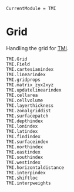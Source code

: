```@meta
CurrentModule = TMI
```

# Grid

Handling the grid for [TMI](https://github.com/ggebbie/TMI.jl).

```@docs
TMI.Grid
TMI.Field
TMI.cartesianindex
TMI.linearindex
TMI.gridprops
TMI.matrix_zyx2xyz
TMI.updatelinearindex
TMI.cellarea
TMI.cellvolume
TMI.layerthickness
TMI.zonalgriddist
TMI.surfacepatch
TMI.depthindex
TMI.lonindex
TMI.latindex
TMI.findindex
TMI.surfaceindex
TMI.northindex
TMI.eastindex
TMI.southindex
TMI.westindex
TMI.horizontaldistance
TMI.interpindex
TMI.shiftloc
TMI.interpweights
```
